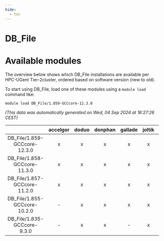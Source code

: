 ```yaml
---
hide:
  - toc
---
```


DB_File
=======

# Available modules


The overview below shows which DB_File installations are available per HPC-UGent Tier-2cluster, ordered based on software version (new to old).

To start using DB_File, load one of these modules using a `module load` command like:

```shell
module load DB_File/1.859-GCCcore-12.3.0
```

*(This data was automatically generated on Wed, 04 Sep 2024 at 16:27:26 CEST)*  

| |accelgor|doduo|donphan|gallade|joltik|shinx|skitty|
| :---: | :---: | :---: | :---: | :---: | :---: | :---: | :---: |
|DB_File/1.859-GCCcore-12.3.0|x|x|x|x|x|x|x|
|DB_File/1.858-GCCcore-11.3.0|x|x|x|x|x|-|x|
|DB_File/1.857-GCCcore-11.2.0|x|x|x|x|x|-|x|
|DB_File/1.855-GCCcore-10.2.0|-|x|x|x|x|-|x|
|DB_File/1.835-GCCcore-9.3.0|-|x|x|-|x|-|x|
